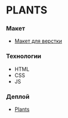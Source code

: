 # PLANTS
### Макет
- [Макет для верстки](https://www.figma.com/file/ntVt8IwlwzfVFMBuVVAze8/Plants?node-id=0%3A1)
### Технологии
- HTML
- CSS
- JS
### Деплой
- [Plants](https://asmat1k.github.io/plants/plants/)
